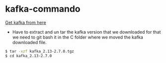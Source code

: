 # kafka-commando

[Get kafka from here](https://kafka.apache.org/quickstart)
- Have to extract and un tar the kafka version that we downloaded for that we need to git bash it in the C folder where we moved the kafka downloaded file.
 ```Bash
$ tar -xzf kafka_2.13-2.7.0.tgz
$ cd kafka_2.13-2.7.0
```
